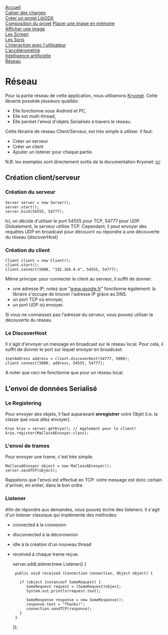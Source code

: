 [Accueil](accueil.html)  
[Cahier des charges](cahier_des_charges.html)  
[Créer un projet LibGDX](creer_projet.html)  
[Composition du projet](les_bases_du_projet.html)
[Placer une image en mémoire](Les_Images_en_LibGDX.html)  
[Afficher une image](les_bases_du_painting.html)  
[Les Screen](screens.html)  
[Les Sons](sons.html)  
[L'interaction avec l'utilisateur](reaction.html)  
[L'accélérométrie](accélérométrie.html)  
[Intelligence artificielle](intelligence_artificielle.html)  
[Réseau](reseau.html)


# Réseau #

Pour la partie réseau de cette application, nous utiliserons [Kryonet](http://code.google.com/p/kryonet/). Cette librairie possède plusieurs qualités:

 * Elle fonctionne sous Android et PC,
 * Elle est multi-thread,
 * Elle permet l'envoi d'objets Serialisés à travers le réseau.

Cette librairie de réseau Client/Serveur, est très simple à utiliser. Il faut:

 * Créer un serveur
 * Créer un client
 * Ajouter un listener pour chaque partie.

N.B. les exemples sont directement sortis de la documentation Kryonet: [ici](http://code.google.com/p/kryonet/)
## Création client/serveur ##
### Création du serveur ###
	Server server = new Server();
	server.start();
	server.bind(54555, 54777);
Ici, on décide d'utiliser le port 54555 pour TCP, 54777 pour UDP.
Globalement, le serveur utillise TCP. Cependant, il peut envoyer des requêtes UDP en broadcast pour découvrir ou répondre à une découverte du réseau (discoverHost)

### Création du client ###

	Client client = new Client();
	client.start();
	client.connect(5000, "192.168.0.4", 54555, 54777);

Même principe: pour connecter le client au serveur, il suffit de donner:

 * une adresse IP; notez que "www.google.fr" fonctionne également: la libraire s'occupe de trouver l'adresse IP grâce au DNS.
 * un port TCP où envoyer,
 * un port UDP où envoyer.

Si vous ne connaissez pas l'adresse du serveur, vous pouvez utiliser la découverte du réseau.

### Le DiscoverHost ###
Il s'agit d'envoyer un message en broadcast sur le réseau local. Pour cela, il suffit de donner le port sur lequel envoyer en broadcast:

	InetAddress address = client.discoverHost(54777, 5000);
	client.connect(5000, address, 54555, 54777);

A noter que ceci ne fonctionne que pour un réseau local.


## L'envoi de données Serialisé ##
### Le Registering ###
Pour envoyer des objets, il faut auparavant **enregistrer** votre Objet (i.e. la classe que vous allez envoyer).

	Kryo kryo = server.getKryo(); // également pour le client!
	kryo.register(MaClassAEnvoyer.class);

### L'envoi de trames ###
Pour envoyer une trame, c'est très simple:

	MaClassAEnvoyer object = new MaClassAEnvoyer();
	server.sendTCP(object);

Rappelons que l'envoi est effectué en TCP: votre message est donc certain d'arriver, en entier, dans le bon ordre.

### Listener ###
Afin de répondre aux demandes, vous pouvez écrire des listeners. Il s'agit d'un listener classique qui implémente des méthodes:

 * connected à la connexion
 * disconnected à la déconnexion
 * idle à la création d'un nouveau thread
 * received à chaque trame reçue.  



	server.addListener(new Listener() {

		public void received (Connection connection, Object object) {
		
		  if (object instanceof SomeRequest) {
		     SomeRequest request = (SomeRequest)object;
		     System.out.println(request.text);

		     SomeResponse response = new SomeResponse();
		     response.text = "Thanks!";
		     connection.sendTCP(response);
		  }
		}
	});
